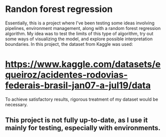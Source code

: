 # Randon forest regression

Essentially, this is a project where I've been testing some ideas involving pipelines, environment management, along with a random forest regression algorithm. My idea was to test the limits of this type of algorithm, try out some ways of visualizing the model, and explore possible interpretation boundaries.
In this project, the dataset from Kaggle was used: 
# https://www.kaggle.com/datasets/equeiroz/acidentes-rodovias-federais-brasil-jan07-a-jul19/data

To achieve satisfactory results, rigorous treatment of my dataset would be necessary.

## This project is not fully up-to-date, as I use it mainly for testing, especially with environments.
